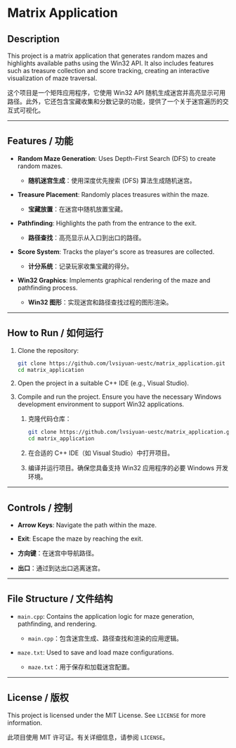 # Matrix Application

## Description
This project is a matrix application that generates random mazes and highlights available paths using the Win32 API. It also includes features such as treasure collection and score tracking, creating an interactive visualization of maze traversal.

这个项目是一个矩阵应用程序，它使用 Win32 API 随机生成迷宫并高亮显示可用路径。此外，它还包含宝藏收集和分数记录的功能，提供了一个关于迷宫遍历的交互式可视化。

---

## Features / 功能

- **Random Maze Generation**: Uses Depth-First Search (DFS) to create random mazes.
  - **随机迷宫生成**：使用深度优先搜索 (DFS) 算法生成随机迷宫。
  
- **Treasure Placement**: Randomly places treasures within the maze.
  - **宝藏放置**：在迷宫中随机放置宝藏。
  
- **Pathfinding**: Highlights the path from the entrance to the exit.
  - **路径查找**：高亮显示从入口到出口的路径。
  
- **Score System**: Tracks the player's score as treasures are collected.
  - **计分系统**：记录玩家收集宝藏的得分。
  
- **Win32 Graphics**: Implements graphical rendering of the maze and pathfinding process.
  - **Win32 图形**：实现迷宫和路径查找过程的图形渲染。

---

## How to Run / 如何运行

1. Clone the repository:
   ```bash
   git clone https://github.com/lvsiyuan-uestc/matrix_application.git
   cd matrix_application
   ```

2. Open the project in a suitable C++ IDE (e.g., Visual Studio).

3. Compile and run the project. Ensure you have the necessary Windows development environment to support Win32 applications.

   1. 克隆代码仓库：
      ```bash
      git clone https://github.com/lvsiyuan-uestc/matrix_application.git
      cd matrix_application
      ```

   2. 在合适的 C++ IDE（如 Visual Studio）中打开项目。

   3. 编译并运行项目。确保您具备支持 Win32 应用程序的必要 Windows 开发环境。

---

## Controls / 控制

- **Arrow Keys**: Navigate the path within the maze.
- **Exit**: Escape the maze by reaching the exit.

- **方向键**：在迷宫中导航路径。
- **出口**：通过到达出口逃离迷宫。

---

## File Structure / 文件结构

- `main.cpp`: Contains the application logic for maze generation, pathfinding, and rendering.
  - `main.cpp`：包含迷宫生成、路径查找和渲染的应用逻辑。
  
- `maze.txt`: Used to save and load maze configurations.
  - `maze.txt`：用于保存和加载迷宫配置。

---

## License / 版权

This project is licensed under the MIT License. See `LICENSE` for more information.

此项目使用 MIT 许可证。有关详细信息，请参阅 `LICENSE`。


